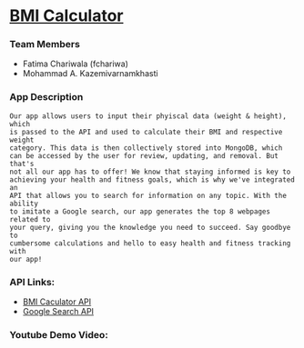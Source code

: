 # [BMI Calculator](https://bmi-calculator-6i9h.onrender.com)

### Team Members
 * Fatima Chariwala (fchariwa)
 * Mohammad A. Kazemivarnamkhasti

### App Description

    Our app allows users to input their phyiscal data (weight & height), which
    is passed to the API and used to calculate their BMI and respective weight
    category. This data is then collectively stored into MongoDB, which 
    can be accessed by the user for review, updating, and removal. But that's 
    not all our app has to offer! We know that staying informed is key to 
    achieving your health and fitness goals, which is why we've integrated an 
    API that allows you to search for information on any topic. With the ability 
    to imitate a Google search, our app generates the top 8 webpages related to 
    your query, giving you the knowledge you need to succeed. Say goodbye to 
    cumbersome calculations and hello to easy health and fitness tracking with 
    our app!

### API Links:

* [BMI Caculator API](https://rapidapi.com/principalapis/api/body-mass-index-bmi-calculator/)
* [Google Search API](https://serpapi.com/search-api)

### Youtube Demo Video:


